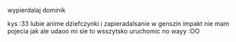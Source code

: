 wypierdalaj dominik




kys :33
lubie anime dziefczynki i zapieradalsanie w genszin impakt 
nie mam pojecia jak ale udaoo mi sie to wsszytsko uruchomic no wayy :OO
